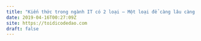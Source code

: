 ```yaml
---
title: "Kiến thức trong ngành IT có 2 loại – Một loại để càng lâu càng cũ, loại kia thì ngược lại"
date: 2019-04-16T00:27:09Z
site: https://toidicodedao.com
draft: false
---
```

